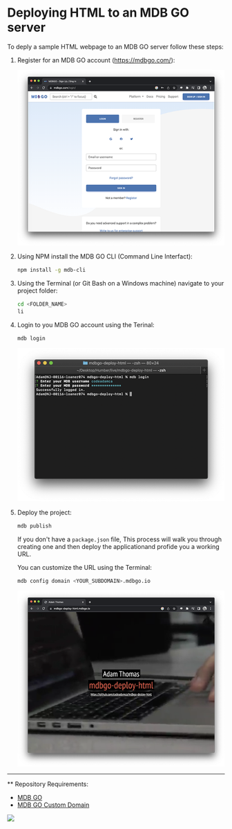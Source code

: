 # Deploying HTML to an MDB GO server

To deply a sample HTML webpage to an MDB GO server follow these steps:

1. Register for an MDB GO account (https://mdbgo.com/):

    ![MDB GO Register](https://raw.githubusercontent.com/codeadamca/mdbgo-deploy-html/main/_readme/screenshot-mdbgo-register.png)

2. Using NPM install the MDB GO CLI (Command Line Interfact):

    ```sh
    npm install -g mdb-cli
    ```

3. Using the Terminal (or Git Bash on a Windows machine) navigate to your project folder:

    ```sh
    cd <FOLDER_NAME>
    li
    ```
  
4. Login to you MDB GO account using the Terinal:

    ```sh
    mdb login
    ``` 

    ![MDB GO Login](https://raw.githubusercontent.com/codeadamca/mdbgo-deploy-html/main/_readme/screenshot-login.png)
  

5. Deploy the project:

      ```sh
      mdb publish
      ```
  
    If you don't have a `package.json` file, This process will walk you through creating one and then deploy the applicationand profide you a working URL. 
  
   You can customize the URL using the Terminal:
  
    ```sh
    mdb config domain <YOUR_SUBDOMAIN>.mdbgo.io
    ```
  
    ![Deployed](https://raw.githubusercontent.com/codeadamca/mdbgo-deploy-html/main/_readme/screenshot-deployed.png)
  
***

** Repository Requirements:

* [MDB GO](https://mdbgo.com/)
* [MDB GO Custom Domain](https://mdbgo.com/docs/custom-domains/mdbgo-subdomains/)

<a href="https://codeadam.ca">
<img src="https://codeadam.ca/images/code-block.png" width="100">
</a>
